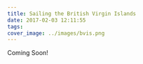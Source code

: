 ```yaml
---
title: Sailing the British Virgin Islands
date: 2017-02-03 12:11:55
tags:
cover_image: ../images/bvis.png 
---
```


Coming Soon!